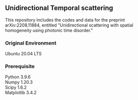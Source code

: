 ## Unidirectional Temporal scattering

This repository includes the codes and data for the preprint arXiv:2208.11884, entitled "Unidirectional scattering with spatial homogeneity using photonic time disorder."




### Original Environment
Ubuntu 20.04 LTS

### Prerequisite
Python 3.9.6  
Numpy 1.20.3  
Scipy 1.6.2  
Matplotlib 3.4.2
